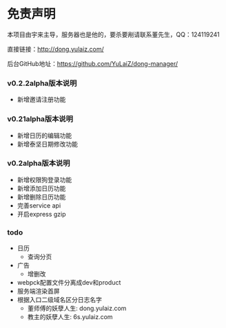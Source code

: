 免责声明
====
  本项目由宇来主导，服务器也是他的，要杀要剐请联系董先生，QQ：124119241
  
  直接链接：<http://dong.yulaiz.com/>

  后台GitHub地址：<https://github.com/YuLaiZ/dong-manager/>

### v0.2.2alpha版本说明

- 新增邀请注册功能

### v0.21alpha版本说明

- 新增日历的编辑功能
- 新增泰坚日期修改功能
  
### v0.2alpha版本说明

- 新增权限狗登录功能
- 新增添加日历功能
- 新增删除日历功能
- 完善service api
- 开启express gzip

### todo
+ 日历
  + 查询分页
+ 广告
  + 增删改
+ webpck配置文件分离成dev和product
+ 服务端渲染首屏
+ 根据入口二级域名区分日志名字
  + 董师傅的妖孽人生: dong.yulaiz.com
  + 教主的妖孽人生: 6s.yulaiz.com
